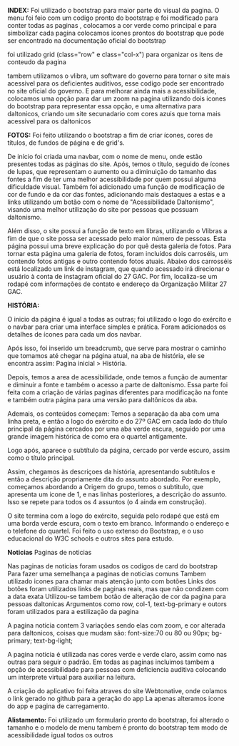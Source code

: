 **INDEX:**
Foi utilizado o bootstrap para maior parte do visual da pagina.
O menu foi feio com um codigo pronto do bootstrap e foi modificado para conter todas as paginas , 
colocamos a cor verde como principal e para simbolizar cada pagina colocamos icones prontos do bootstrap que pode
ser encontrado na documentação oficial do bootstrap

foi utilizado grid (class="row" e class="col-x") para organizar
os itens de conteudo da pagina

tambem utilizamos o vlibra, um software do governo para tornar o site 
mais acessivel para os deficientes auditivos, esse codigo pode ser encontrado no site oficial do governo.
E para melhorar ainda mais a acessibilidade, colocamos uma opção para dar um zoom na pagina utilizando dois icones do bootstrap para representar essa opção,
e uma alternativa para daltonicos, criando um site secunadario com cores azuis que torna mais acessivel para os daltonicos


**FOTOS:**
Foi feito utilizando o bootstrap a fim de criar ícones, cores de títulos, de fundos de página e de grid's.

De início foi criada uma navbar, com o nome de menu, onde estão presentes todas as páginas do site. 
Após, temos o título, seguido de ícones de lupas, que representam o aumento ou a diminuição do tamanho das fontes a fim de ter uma melhor 
acessibilidade por quem possui alguma dificuldade visual.
Também foi adicionado uma função de modificação de cor de fundo e da cor das fontes, adicionando mais destaques a estas e a links utilizando um 
botão com o nome  de "Acessibilidade Daltonismo", visando uma melhor utilização do site por pessoas que possuam daltonismo. 

Além disso, o site possui a função de texto em libras, utilizando o Vlibras a fim de que o site possa ser acessado pelo maior número de pessoas.
Esta página possui uma breve explicação do por quê desta galeria de fotos.
Para tornar esta página uma galeria de fotos, foram incluídos dois carroséis, um contendo fotos antigas e outro contendo fotos atuais.
Abaixo dos carrosséis está localizado um link de instagram, que quando acessado irá direcionar o usuário à conta de instagram oficial do 27 GAC.
Por fim, localiza-se um rodapé com informações de contato e endereço da Organização Militar 27 GAC.

**HISTÓRIA:**

O inicio da página é igual a todas as outras; foi utilizado o logo do exército e o navbar para criar uma interface simples e prática.
Foram adicionados os detalhes de ícones para cada um dos navbar.

Após isso, foi inserido um breadcrumb, que serve para mostrar o caminho que tomamos até chegar na página atual, na aba de história, ele se encontra assim:
 Pagina inicial > História.

Depois, temos a area de acessibilidade, onde temos a função de aumentar e diminuir a fonte e também o acesso a parte de daltonismo. Essa parte foi feita
com a criação de várias paginas diferentes para modificação na fonte e também outra página para uma versão para daltônicos da aba.

Ademais, os conteúdos começam: Temos a separação da aba com uma linha preta, e então a logo do exército e do 27º GAC em cada lado do título principal da página
cercados por uma aba verde escura, seguido por uma grande imagem histórica de como era o quartel antigamente.

Logo após, aparece o subtítulo da página, cercado por verde escuro, assim como o título principal.

Assim, chegamos às descriçoes da história, apresentando subtítulos e então a descrição propriamente dita do assunto abordado. Por exemplo, começamos abordando
a Origem do grupo, temos o subtitulo, que apresenta um icone de 1, e nas linhas posteriores, a descrição do assunto. Isso se repete para todos os 4 assuntos
(o 4 ainda em construção).

O site termina com a logo do exército, seguida pelo rodapé que está em uma borda verde escura, com o texto em branco. Informando o endereço e o telefone do quartel.
Foi feito o uso extenso do Bootstrap, e o uso educacional do W3C schools e outros sites para estudo.


**Noticias**
Paginas de noticias

Nas paginas de noticias foram usados os codigos de card do bootstrap
Para fazer uma semelhança a paginas de noticias comuns
Tambem utilizado icones para chamar mais atenção junto com botões
Links dos botões foram utilizados links de paginas reais, mas que não condizem com a data exata
Utilizou-se tambem botão de alteração de cor da pagina para pessoas daltonicas
Argumentos como row, col-1, text-bg-primary e outors foram utilizados para a estilização da pagina

A pagina noticia contem 3 variações sendo elas com zoom, e cor alterada para daltonicos, coisas que mudam são:
font-size:70 ou 80 ou 90px;
bg-primary;
text-bg-light;

A pagina noticia é utilizada nas cores verde e verde claro, assim como nas outras para seguir o padrão.
Em todas as paginas incluimos tambem a opção de acessibilidade para pessoas com deficiencia auditiva colocando um interprete virtual para auxiliar na leitura.

A criação do aplicativo foi feita atraves do site Webtonative, onde colamos o link gerado no github para a geração do app
La apenas alteramos icone do app e pagina de carregamento.


**Alistamento:**
Foi utilizado um formulario pronto do bootstrap,
foi alterado o tamanho e o modelo de menu tambem é pronto do bootstrap
tem modo de acessibilidade igual todos os outros



